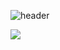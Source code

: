 
![header](https://capsule-render.vercel.app/api?type=venom&color=auto&height=300&section=header&text=Android%20Study&fontSize=90&fontColor=606060&desc=Chaein%20Park&descAlignY=70&descAlign=80)

<a href="/Compose/AndroidStudy.md"><img src="https://img.shields.io/badge/Android Study-34A853?style=flat-square&logo=android&logoColor=white&link=/Compose/AndroidStudy.md"/></a>
